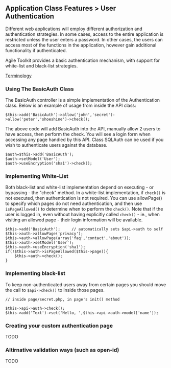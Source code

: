Application Class Features > User Authentication
---

Different web applications will employ different authorization and authentication strategies. In some cases, access to the entire application is restricted unless the user enters a password. In other cases, the users can access most of the functions in the application, however gain additional functionality if authenticated.

Agile Toolkit provides a basic authentication mechanism, with support for white-list and black-list strategies.

[Terminology](tips/terminology.md "Terminology")

### Using The BasicAuth Class
The BasicAuth controller is a simple implementation of the Authentication class. Below is an example of usage from inside the API class:

    $this->add('BasicAuth')->allow('john','secret')->allow('peter','shoeshine')->check();
    
The above code will add BasicAuth into the API, manually allow 2 users to have access, then perform the check. You will see a login form when accessing any page handled by this API. Class SQLAuth can be used if you wish to authenticate users against the database.

    $auth=$this->add('BasicAuth');
    $auth->setModel('User');
    $auth->useEncryption('sha1')->check();

### Implementing White-List
Both black-list and white-list implementation depend on executing - or bypassing - the "check" method. In a white-list implementation, if `check()` is not executed, then authentication is not required. You can use allowPage() to specify which pages do not need authentication, and then use `isPageAllowed()` to determine when to perform the `check()`. Note that if the user is logged in, even without having explicitly called `check()` - ie., when visiting an allowed page - their login information will be available.

    $this->add('BasicAuth');     // automatically sets $api->auth to self
    $this->auth->allowPage('privacy');
    $this->auth->allowPage(array('faq','contact','about'));
    $this->auth->setModel('User');
    $this->auth->useEncryption('sha1');
    if(!$this->auth->isPageAllowed($this->page)){
        $this->auth->check();
    }

### Implementing black-list
To keep non-authenticated users away from certain pages you should move the call to `$api->check()` to inside those pages.

    // inside page/secret.php, in page's init() method

    $this->api->auth->check();
    $this->add('Text')->set('Hello, ',$this->api->auth->model['name']);

### Creating your custom authentication page
TODO

### Altirnative validation ways (such as open-id)
TODO